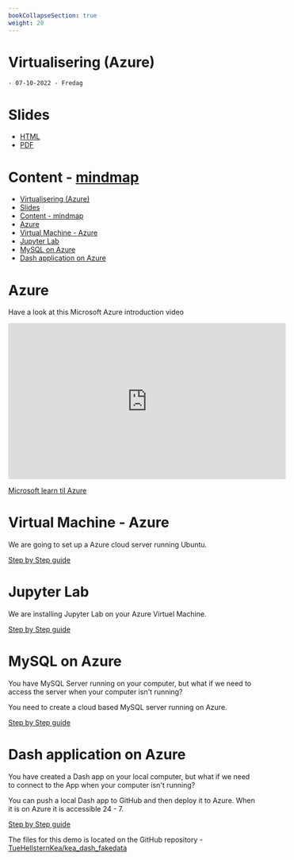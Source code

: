 ```yaml
---
bookCollapseSection: true
weight: 20
---
```


# Virtualisering (Azure)
    - 07-10-2022 - Fredag

# Slides
- [HTML](./Virtualization_Slides.html)
- [PDF](./Virtualization_Slides.pdf)

# Content - [mindmap](../mindmap.html)
- [Virtualisering (Azure)](#virtualisering-azure)
- [Slides](#slides)
- [Content - mindmap](#content---mindmap)
- [Azure](#azure)
- [Virtual Machine - Azure](#virtual-machine---azure)
- [Jupyter Lab](#jupyter-lab)
- [MySQL on Azure](#mysql-on-azure)
- [Dash application on Azure](#dash-application-on-azure)

# Azure
Have a look at this Microsoft Azure introduction video

<iframe width="560" height="315" src="https://docs.microsoft.com/video/media/fb5e46dc-a80f-4dbb-95b0-1e52b5325999/get-started-with-azure_high.mp4" 
frameborder="0" allow="accelerometer; autoplay=false; encrypted-media; gyroscope; picture-in-picture" allowfullscreen></iframe>

[Microsoft learn til Azure](https://docs.microsoft.com/da-dk/learn/azure/?WT.mc_id=home_homepage-azureportal-learn)

# Virtual Machine - Azure
We are going to set up a Azure cloud server running Ubuntu.

[Step by Step guide](./Virtual_Machines.md)

# Jupyter Lab
We are installing Jupyter Lab on your Azure Virtuel Machine.

[Step by Step guide](./Jupyter_Lab.md)

# MySQL on Azure
You have MySQL Server running on your computer, but what if we need to access the server when your computer isn't running?

You need to create a cloud based MySQL server running on Azure.

[Step by Step guide](./MySQL_Database_Server.md)

# Dash application on Azure
You have created a Dash app on your local computer, but what if we need to connect to the App when your computer isn't running?

You can push a local Dash app to GitHub and then deploy it to Azure. When it is on Azure it is accessible 24 - 7.

[Step by Step guide](./Dash_Github_Azure.md)

The files for this demo is located on the GitHub repository - [TueHellsternKea/kea_dash_fakedata](https://github.com/TueHellsternKea/kea_dash_fakedata)